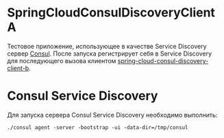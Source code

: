 # SpringCloudConsulDiscoveryClientA

Тестовое приложение, использующее в качестве Service Discovery сервер [Consul](https://www.consul.io).
После запуска регистрирует себя в Service Discovery для последующего вызова клиентом [spring-cloud-consul-discovery-client-b](https://github.com/risbarov/spring-cloud-consul-discovery-client-b).

# Consul Service Discovery

Для запуска сервера Consul Service Discovery необходимо выполнить:

`./consul agent -server -bootstrap -ui -data-dir=/tmp/consul`

